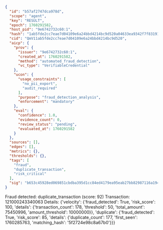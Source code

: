 ```json
{
  "id": "b57af2747dca978d",
  "scope": "agent",
  "key": "RESULT",
  "epoch": 1760291582,
  "host_pid": "9e6742732c60:1",
  "hash": "1ab5fde2cc7eae7d04109e6a24bbd4214bc9d520a04633ea9342f7f831911f74",
  "cid": "QmV11ab5fde2cc7eae7d04109e6a24bbd4214bc9d520",
  "aicp": {
    "prov": {
      "issuer": "9e6742732c60:1",
      "created_at": 1760291582,
      "method": "automated_fraud_detection",
      "vc_type": "VerifiableCredential"
    },
    "ucon": {
      "usage_constraints": [
        "no_pii_export",
        "audit_required"
      ],
      "purpose": "fraud_detection_analysis",
      "enforcement": "mandatory"
    },
    "eval": {
      "confidence": 1.0,
      "evidence_count": 0,
      "review_status": "pending",
      "evaluated_at": 1760291582
    }
  },
  "sources": [],
  "edges": [],
  "metrics": {},
  "thresholds": {},
  "tags": [
    "fraud",
    "duplicate_transaction",
    "risk_critical"
  ],
  "sig": "b653c45928ed069851cbdba395d1cc84ed4179ea95eab27bb82987116a194b50"
}
```

Fraud detected: duplicate_transaction (score: 92)
Transaction: 121000243340063
Details: {'velocity': {'fraud_detected': True, 'risk_score': 100, 'details': {'transaction_count': 178, 'threshold': 50, 'total_amount': 75450996, 'amount_threshold': 10000000}}, 'duplicate': {'fraud_detected': True, 'risk_score': 85, 'details': {'duplicate_count': 177, 'first_seen': 1760285763, 'matching_hash': '5f2724e98c8a67b0'}}}